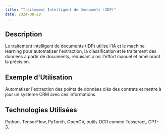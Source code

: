 ```yaml
---
title: "Traitement Intelligent de Documents (IDP)"
date: 2024-08-28
---
```


## Description
Le traitement intelligent de documents (IDP) utilise l'IA et le machine learning pour automatiser l'extraction, la classification et le traitement des données à partir de documents, réduisant ainsi l'effort manuel et améliorant la précision.

## Exemple d'Utilisation
Automatiser l'extraction des points de données clés des contrats et mettre à jour un système CRM avec ces informations.

## Technologies Utilisées
Python, TensorFlow, PyTorch, OpenCV, outils OCR comme Tesseract, GPT-3.
<!-- 
## Tarification, Délais, et Révisions

| Service                      | Tarification            | Délais      | Révisions                                     |
|------------------------------|-------------------------|-------------|-----------------------------------------------|
| Workflow de Traitement de Documents | 500 $ - 1000 $ par configuration | 2-4 semaines | Jusqu'à 3 révisions pour l'exactitude de l'extraction des données | -->
